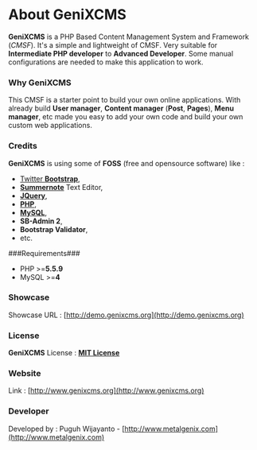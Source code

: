# About GeniXCMS

**GeniXCMS** is a PHP Based Content Management System and Framework (*CMSF*). It's a simple and lightweight of CMSF. Very suitable for **Intermediate PHP developer** to **Advanced Developer**. Some manual configurations are needed to make this application to work. 

### Why GeniXCMS ###

This CMSF is a starter point to build your own online applications. With already build **User manager**, **Content manager** (**Post**, **Pages**), **Menu manager**, etc made you easy to add your own code and build your own custom web applications. 

### Credits ###

**GeniXCMS** is using some of **FOSS** (free and opensource software) like :

- [Twitter **Bootstrap**](http://getbootstrap.com), 
- [**Summernote**](http://summernote.org) Text Editor, 
- [**JQuery**](http://jquery.com), 
- [**PHP**](http://php.net), 
- [**MySQL**](http://mysql.com), 
- **SB-Admin 2**,
- **Bootstrap Validator**,
- etc. 

###Requirements###

* PHP >=**5.5.9**
* MySQL >=**4**


### Showcase ###

Showcase URL : [http://demo.genixcms.org](http://demo.genixcms.org)

### License ###

**GeniXCMS** License : [**MIT License**](license.md)

### Website ###

Link : [http://www.genixcms.org](http://www.genixcms.org)

### Developer ###

Developed by : Puguh Wijayanto - [http://www.metalgenix.com](http://www.metalgenix.com)

